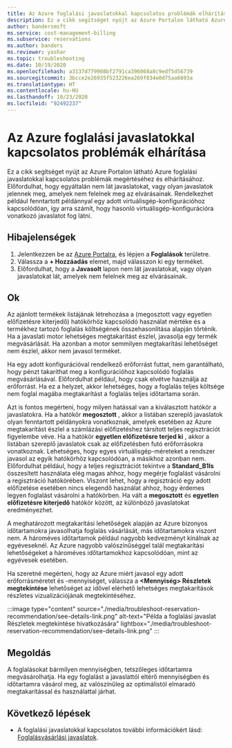 ```yaml
---
title: Az Azure foglalási javaslatokkal kapcsolatos problémák elhárítása
description: Ez a cikk segítséget nyújt az Azure Portalon látható Azure foglalási javaslatokkal kapcsolatos problémák megértéséhez és elhárításához.
author: bandersmsft
ms.service: cost-management-billing
ms.subservice: reservations
ms.author: banders
ms.reviewer: yashar
ms.topic: troubleshooting
ms.date: 10/19/2020
ms.openlocfilehash: a3137d779908bf2791ca396068a8c9edf5d56739
ms.sourcegitcommit: 3bcce2e26935f523226ea269f034e0d75aa6693a
ms.translationtype: HT
ms.contentlocale: hu-HU
ms.lasthandoff: 10/23/2020
ms.locfileid: "92492237"
---
```

# <a name="troubleshoot-azure-reservation-recommendations"></a>Az Azure foglalási javaslatokkal kapcsolatos problémák elhárítása

Ez a cikk segítséget nyújt az Azure Portalon látható Azure foglalási javaslatokkal kapcsolatos problémák megértéséhez és elhárításához. Előfordulhat, hogy egyáltalán nem lát javaslatokat, vagy olyan javaslatok jelennek meg, amelyek nem felelnek meg az elvárásainak. Rendelkezhet például fenntartott példánnyal egy adott virtuálisgép-konfigurációhoz kapcsolódóan, így arra számít, hogy hasonló virtuálisgép-konfigurációra vonatkozó javaslatot fog látni.

## <a name="symptoms"></a>Hibajelenségek

1. Jelentkezzen be az [Azure Portalra](https://portal.azure.com/), és lépjen a **Foglalások** területre.
2. Válassza a **+ Hozzáadás** elemet, majd válasszon ki egy terméket.
3. Előfordulhat, hogy a **Javasolt** lapon nem lát javaslatokat, vagy olyan javaslatokat lát, amelyek nem felelnek meg az elvárásainak.

## <a name="cause"></a>Ok

Az ajánlott termékek listájának létrehozása a (megosztott vagy egyetlen előfizetésre kiterjedő) hatókörhöz kapcsolódó használat mértéke és a termékhez tartozó foglalás költségének összehasonlítása alapján történik. Ha a javaslati motor lehetséges megtakarítást észlel, javasolja egy termék megvásárlását. Ha azonban a motor semmilyen megtakarítási lehetőséget nem észlel, akkor nem javasol terméket.

Ha egy adott konfigurációval rendelkező erőforrást futtat, nem garantálható, hogy pénzt takaríthat meg a konfigurációhoz kapcsolódó foglalás megvásárlásával. Előfordulhat például, hogy csak elvétve használja az erőforrást. Ha ez a helyzet, akkor lehetséges, hogy a foglalás teljes költsége nem foglal magába megtakarítást a foglalás teljes időtartama során.

Azt is fontos megérteni, hogy milyen hatással van a kiválasztott hatókör a javaslatokra. Ha a hatókör **megosztott** , akkor a listában szereplő javaslatok olyan fenntartott példányokra vonatkoznak, amelyek esetében az Azure megtakarítást észlel a számlázási előfizetéshez társított teljes regisztrációt figyelembe véve. Ha a hatókör **egyetlen előfizetésre terjed ki** , akkor a listában szereplő javaslatok csak az előfizetésben futó erőforrásokra vonatkoznak. Lehetséges, hogy egyes virtuálisgép-méreteket a rendszer javasol az egyik hatókörhöz kapcsolódóan, a másikhoz azonban nem. Előfordulhat például, hogy a teljes regisztrációt tekintve a **Standard_B1ls** összesített használata elég magas ahhoz, hogy megérje foglalást vásárolni a regisztráció hatókörében. Viszont lehet, hogy a regisztráció egy adott előfizetése esetében nincs elegendő használat ahhoz, hogy érdemes legyen foglalást vásárolni a hatókörben. Ha vált a **megosztott** és **egyetlen előfizetésre kiterjedő** hatókör között, az különböző javaslatokat eredményezhet.

A meghatározott megtakarítási lehetőségek alapján az Azure bizonyos időtartamokra javasolhatja foglalás vásárlását, más időtartamokra viszont nem. A hároméves időtartamok például nagyobb kedvezményt kínálnak az egyéveseknél. Az Azure nagyobb valószínűséggel talál megtakarítási lehetőségeket a hároméves időtartamokhoz kapcsolódóan, mint az egyévesek esetében.

Ha szeretné megérteni, hogy az Azure miért javasol egy adott erőforrásméretet és -mennyiséget, válassza a **&lt;Mennyiség&gt; Részletek megtekintése** lehetőséget az idővel elérhető lehetséges megtakarítások részletes vizualizációjának megtekintéséhez.

:::image type="content" source="./media/troubleshoot-reservation-recommendation/see-details-link.png" alt-text="Példa a foglalási javaslat Részletek megtekintése hivatkozására" lightbox="./media/troubleshoot-reservation-recommendation/see-details-link.png" :::

## <a name="solution"></a>Megoldás

A foglalásokat bármilyen mennyiségben, tetszőleges időtartamra megvásárolhatja. Ha egy foglalást a javaslattól eltérő mennyiségben és időtartamra vásárol meg, az valószínűleg az optimálistól elmaradó megtakarítással és használattal járhat.

## <a name="next-steps"></a>Következő lépések

- A foglalási javaslatokkal kapcsolatos további információkért lásd: [Foglalásvásárlási javaslatok](determine-reservation-purchase.md).
